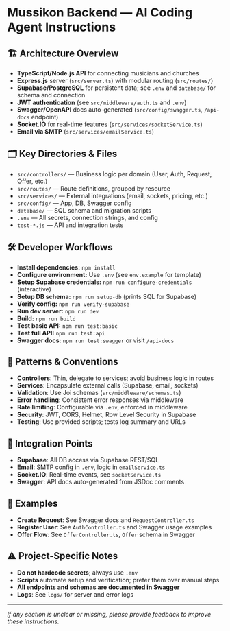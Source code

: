 # Mussikon Backend — AI Coding Agent Instructions

## 🏗️ Architecture Overview
- **TypeScript/Node.js API** for connecting musicians and churches
- **Express.js** server (`src/server.ts`) with modular routing (`src/routes/`)
- **Supabase/PostgreSQL** for persistent data; see `.env` and `database/` for schema and connection
- **JWT authentication** (see `src/middleware/auth.ts` and `.env`)
- **Swagger/OpenAPI** docs auto-generated (`src/config/swagger.ts`, `/api-docs` endpoint)
- **Socket.IO** for real-time features (`src/services/socketService.ts`)
- **Email via SMTP** (`src/services/emailService.ts`)

## 🗂️ Key Directories & Files
- `src/controllers/` — Business logic per domain (User, Auth, Request, Offer, etc.)
- `src/routes/` — Route definitions, grouped by resource
- `src/services/` — External integrations (email, sockets, pricing, etc.)
- `src/config/` — App, DB, Swagger config
- `database/` — SQL schema and migration scripts
- `.env` — All secrets, connection strings, and config
- `test-*.js` — API and integration tests

## 🛠️ Developer Workflows
- **Install dependencies:** `npm install`
- **Configure environment:** Use `.env` (see `env.example` for template)
- **Setup Supabase credentials:** `npm run configure-credentials` (interactive)
- **Setup DB schema:** `npm run setup-db` (prints SQL for Supabase)
- **Verify config:** `npm run verify-supabase`
- **Run dev server:** `npm run dev`
- **Build:** `npm run build`
- **Test basic API:** `npm run test:basic`
- **Test full API:** `npm run test:api`
- **Swagger docs:** `npm run test:swagger` or visit `/api-docs`

## 🧩 Patterns & Conventions
- **Controllers**: Thin, delegate to services; avoid business logic in routes
- **Services**: Encapsulate external calls (Supabase, email, sockets)
- **Validation**: Use Joi schemas (`src/middleware/schemas.ts`)
- **Error handling**: Consistent error responses via middleware
- **Rate limiting**: Configurable via `.env`, enforced in middleware
- **Security**: JWT, CORS, Helmet, Row Level Security in Supabase
- **Testing**: Use provided scripts; tests log summary and URLs

## 🔗 Integration Points
- **Supabase**: All DB access via Supabase REST/SQL
- **Email**: SMTP config in `.env`, logic in `emailService.ts`
- **Socket.IO**: Real-time events, see `socketService.ts`
- **Swagger**: API docs auto-generated from JSDoc comments

## 📝 Examples
- **Create Request**: See Swagger docs and `RequestController.ts`
- **Register User**: See `AuthController.ts` and Swagger usage examples
- **Offer Flow**: See `OfferController.ts`, `Offer` schema in Swagger

## ⚠️ Project-Specific Notes
- **Do not hardcode secrets**; always use `.env`
- **Scripts** automate setup and verification; prefer them over manual steps
- **All endpoints and schemas are documented in Swagger**
- **Logs**: See `logs/` for server and error logs

---
_If any section is unclear or missing, please provide feedback to improve these instructions._

